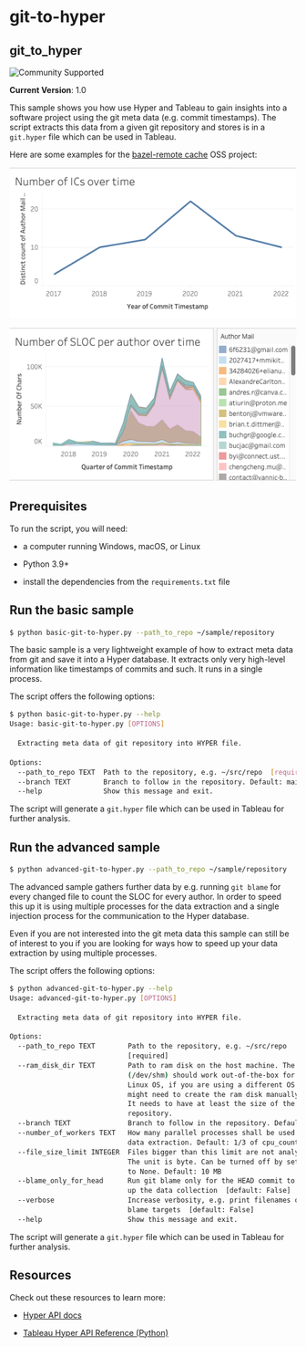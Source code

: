 # git-to-hyper
## __git_to_hyper__

![Community Supported](https://img.shields.io/badge/Support%20Level-Community%20Supported-53bd92.svg)

__Current Version__: 1.0

This sample shows you how use Hyper and Tableau to gain insights into a software project using the git meta data (e.g. commit timestamps). The  script extracts this data from a given git repository and stores is in a `git.hyper` file which can be used in Tableau.

Here are some examples for the [bazel-remote cache](https://github.com/buchgr/bazel-remote) OSS project:

![Tableau plot of number of ICs](ics.png)

![Tableau plot of number of SLOC](sloc.png)


## Prerequisites

To run the script, you will need:

- a computer running Windows, macOS, or Linux

- Python 3.9+

- install the dependencies from the `requirements.txt` file

## Run the basic sample

```bash
$ python basic-git-to-hyper.py --path_to_repo ~/sample/repository
```

The basic sample is a very lightweight example of how to extract meta data from git and save it into a Hyper database. It extracts only very high-level information like timestamps of commits and such. It runs in a single process.

The script offers the following options:

```bash
$ python basic-git-to-hyper.py --help
Usage: basic-git-to-hyper.py [OPTIONS]

  Extracting meta data of git repository into HYPER file.

Options:
  --path_to_repo TEXT  Path to the repository, e.g. ~/src/repo  [required]
  --branch TEXT        Branch to follow in the repository. Default: main
  --help               Show this message and exit.
```

The script will generate a `git.hyper` file which can be used in Tableau for further analysis.

## Run the advanced sample

```bash
$ python advanced-git-to-hyper.py --path_to_repo ~/sample/repository
```

The advanced sample gathers further data by e.g. running `git blame` for every changed file to count the SLOC for every author. In order to speed this up it is using multiple processes for the data extraction and a single injection process for the communication to the Hyper database.

Even if you are not interested into the git meta data this sample can still be of interest to you if you are looking for ways how to speed up your data extraction by using multiple processes.

The script offers the following options:

```bash
$ python advanced-git-to-hyper.py --help
Usage: advanced-git-to-hyper.py [OPTIONS]

  Extracting meta data of git repository into HYPER file.

Options:
  --path_to_repo TEXT        Path to the repository, e.g. ~/src/repo
                             [required]
  --ram_disk_dir TEXT        Path to ram disk on the host machine. The default
                             (/dev/shm) should work out-of-the-box for most
                             Linux OS, if you are using a different OS you
                             might need to create the ram disk manually first.
                             It needs to have at least the size of the
                             repository.
  --branch TEXT              Branch to follow in the repository. Default: main
  --number_of_workers TEXT   How many parallel processes shall be used for the
                             data extraction. Default: 1/3 of cpu_count()
  --file_size_limit INTEGER  Files bigger than this limit are not analyzed.
                             The unit is byte. Can be turned off by setting it
                             to None. Default: 10 MB
  --blame_only_for_head      Run git blame only for the HEAD commit to speed
                             up the data collection  [default: False]
  --verbose                  Increase verbosity, e.g. print filenames of git
                             blame targets  [default: False]
  --help                     Show this message and exit.
```

The script will generate a `git.hyper` file which can be used in Tableau for further analysis.

## __Resources__
Check out these resources to learn more:

- [Hyper API docs](https://help.tableau.com/current/api/hyper_api/en-us/index.html)

- [Tableau Hyper API Reference (Python)](https://help.tableau.com/current/api/hyper_api/en-us/reference/py/index.html)